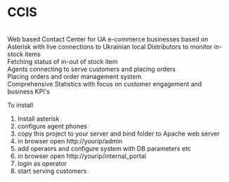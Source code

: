 # CCIS
<br>
Web based Contact Center for UA e-commerce businesses based on Asterisk with live connections to Ukrainian local Distributors to monitor in-stock items<br>
Fetching status of in-out of stock item<br>
Agents connecting to serve customers and placing orders<br>
Placing orders and order management system<br>
Comprehensive Statistics with focus on customer engagement and business KPI's<br>

To install 
1. Install asterisk
2. configure agent phones
3. copy this project to your server and bind folder to Apache web server
4. in browser open http://yourip/admin
5. add operaors and configure system with DB parameters etc
6. in browser open http://yourip/internal_portal
7. login as operator
8. start serving customers

